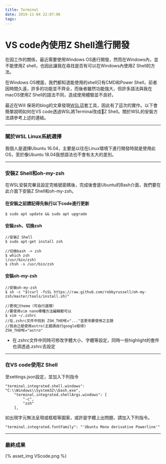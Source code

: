 ```yaml
---
title: Terminal
date: 2019-11-04 22:07:06
tags:
---
```


# VS code內使用Z Shell進行開發
在因工作的關係，最近需要使用Windows OS進行開發，然而在Windows內，並不能使用Z shell，也因此讓我在尋找是否有可以在Windows內使用Z Shell的方法。

在Windows OS裡面，我們都知道能使用的shell只有CMD和Power Shell，前者因時間久遠，許多的功能並不齊全，而後者雖然功能強大，但許多語法與我在macOS使用Z Shell的語法不同，造成使用體驗並不良好。

最近在Will 保哥的blog的文章發現[WSL](https://blog.miniasp.com/post/2019/02/01/Useful-tool-WSL-Windows-Subsystem-for-Linux)這套工具，因此有了這次的實作。以下會簡單說明如何在VS code透過WSL將Terminal改成Z Shell。關於WSL的安裝方法請參考上述的連結。

-----

### 關於WSL Linux系統選擇
我個人是選擇Ubuntu 16.04，主要是以往在Linux環境下進行開發時就是使用此OS，至於像Ubuntu 18.04我想語法也不會有太大的差別。

-----

### 安裝Z Shell和oh-my-zsh
在WSL安裝完畢且設定完帳號密碼後，完成後會是Ubuntu的Bash介面，我們要在此介面下安裝Z Shell和oh-my-zsh。

#### 在安裝之前請記得先執行以下code進行更新
``` shell
$ sudo apt update && sudo apt upgrade
```

#### 安裝zsh、切換zsh
``` shell
//安裝Z Shell
$ sudo apt-get install zsh

//切換bash -> zsh
$ which zsh
(/usr/bin/zsh)
$ chsh -s /usr/bin/zsh 
```

#### 安裝oh-my-zsh
``` shell
//安裝oh-my-zsh
$ sh -c "$(curl -fsSL https://raw.github.com/robbyrussell/oh-my-zsh/master/tools/install.sh)"

//更改theme（可自行選擇）
//要使用vim nano哪種方法編輯都可以
$ vim ~/.zshrc
//在.zshrc文件中找到 ZSH_THEME="..."並更改要使用之主題
//我自己是使用astro(主題請自行google取得)
ZSH_THEME="astro"
```
* 在.zshrc文件中同時可修改字體大小、字體等設定，同時一些highlight的套件也須透過.zshrc去設定
-------


### 在VS code使用Z Shell

至settings.json設定，並加入下列指令
``` shell
"terminal.integrated.shell.windows": "C:\\Windows\\System32\\bash.exe",
    "terminal.integrated.shellArgs.windows": [
        "-c",
        "zsh"
    ],
```
如出現字元無法呈現或框框等圖案，或許是字體上出問題，請加入下列指令。
``` shell
"terminal.integrated.fontFamily": "'Ubuntu Mono derivative Powerline'"
```

------
### 最終成果
{% asset_img VScode.png %}


